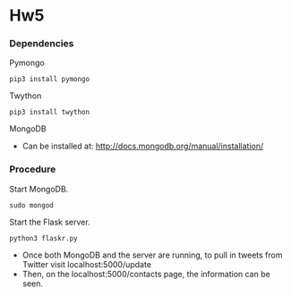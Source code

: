 # Hw5

### Dependencies
Pymongo  
```
pip3 install pymongo
```
Twython
```
pip3 install twython
```
MongoDB
* Can be installed at: http://docs.mongodb.org/manual/installation/



### Procedure
Start MongoDB.
```
sudo mongod
```

Start the Flask server.
```
python3 flaskr.py
```

* Once both MongoDB and the server are running, to pull in tweets from Twitter visit localhost:5000/update
* Then, on the localhost:5000/contacts page, the information can be seen.




